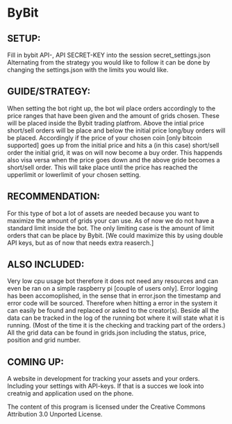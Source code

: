 # ByBit

## SETUP:
Fill in bybit API-, API SECRET-KEY into the session secret_settings.json
Alternating from the strategy you would like to follow it can be done by changing the settings.json with the limits you would like.

## GUIDE/STRATEGY:
When setting the bot right up, the bot wil place orders accordingly to the price ranges that have been given and the amount of grids chosen.
These will be placed inside the Bybit trading platfrom. Above the intial price short/sell orders will be place and below the initial price long/buy orders will be placed.
Accordingly if the price of your chosen coin [only bitcoin supported] goes up from the initial price and hits a (in this case) short/sell order the initial grid,
it was on will now become a buy order. This happends also visa versa when the price goes down and the above gride becomes a short/sell order. 
This will take place until the price has reached the upperlimit or lowerlimit of your chosen setting.

## RECOMMENDATION:
For this type of bot a lot of assets are needed because you want to maximize the amount of grids your can use. As of now we do not have a standard limit inside the bot.
The only limiting case is the amount of limit orders that can be place by Bybit. [We could maximize this by using double API keys, but as of now that needs extra reaserch.]

## ALSO INCLUDED:
Very low cpu usage bot therefore it does not need any resources and can even be ran on a simple raspberry pi [couple of users only]. Error logging has been accomoplished,
in the sense that in error.json the timestamp and error code will be sourced. Therefore when hitting a error in the system it can easily be found and replaced or asked to the creator(s).
Beside all the data can be tracked in the log of the running bot where it will state what it is running. (Most of the time it is the checking and tracking part of the orders.)
All the grid data can be found in grids.json including the status, price, position and grid number. 

## COMING UP:
A website in development for tracking your assets and your orders. Including your settings with API-keys. If that is a succes we look into creatnig and application
used on the phone.


The content of this program is licensed under the Creative Commons Attribution 3.0 Unported License.
